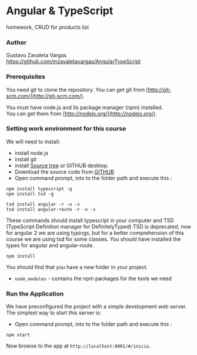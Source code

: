# Angular & TypeScript
homework, CRUD for products list
### Author
Gustavo Zavaleta Vargas
https://github.com/mzavaletavargas/AngularTypeScript

### Prerequisites

You need git to clone the repository.
You can get git from
[http://git-scm.com/](http://git-scm.com/).

You must have node.js and its package manager (npm) installed.  
You can get them from [http://nodejs.org/](http://nodejs.org/).

### Setting work environment for this course
We will need to install:

* install node.js
* install git
* install [Source tree](https://www.sourcetreeapp.com/) or GITHUB desktop.
* Download the source code from [GITHUB](https://github.com/jcyovera/AngularTypeScript.git)
* Open command prompt, into to the folder path and execute this :
```
npm install typescript -g
npm install tsd -g

tsd install angular -r -o -s
tsd install angular-route -r -o -s
```
These commands should install typescript in your computer and TSD (TypeScript Definition manager for DefinitelyTyped)
TSD is deprecated, now for angular 2 we are using typings, but for a better comprehension of this course we are using tsd for some classes.
You should have installed the types for angular and angular-route.
```
npm install
```
You should find that you have a new
folder in your project.

* `node_modules` - contains the npm packages for the tools we need

### Run the Application

We have preconfigured the project with a simple development web server.  The simplest way to start
this server is:
* Open command prompt, into to the folder path and execute this :
```
npm start
```
Now browse to the app at `http://localhost:8001/#/inicio`.

